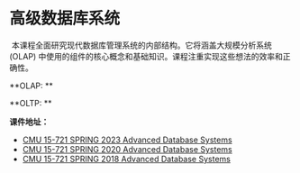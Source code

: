 # 高级数据库系统

​		本课程全面研究现代数据库管理系统的内部结构。它将涵盖大规模分析系统 (OLAP) 中使用的组件的核心概念和基础知识。课程注重实现这些想法的效率和正确性。

**OLAP: **

**OLTP: **



**课件地址：**

* [CMU 15-721 SPRING 2023 Advanced Database Systems](https://15721.courses.cs.cmu.edu/spring2023/notes/)
* [CMU 15-721 SPRING 2020 Advanced Database Systems](https://15721.courses.cs.cmu.edu/spring2020/notes/)
* [CMU 15-721 SPRING 2018 Advanced Database Systems](https://15721.courses.cs.cmu.edu/spring2018/notes/)